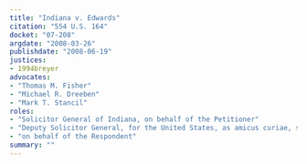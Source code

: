 ```yaml
---
title: "Indiana v. Edwards"
citation: "554 U.S. 164"
docket: "07-208"
argdate: "2008-03-26"
publishdate: "2008-06-19"
justices:
- 1994breyer
advocates:
- "Thomas M. Fisher"
- "Michael R. Dreeben"
- "Mark T. Stancil"
roles:
- "Solicitor General of Indiana, on behalf of the Petitioner"
- "Deputy Solicitor General, for the United States, as amicus curiae, supporting the Petitioner"
- "on behalf of the Respondent"
summary: ""
---
```


